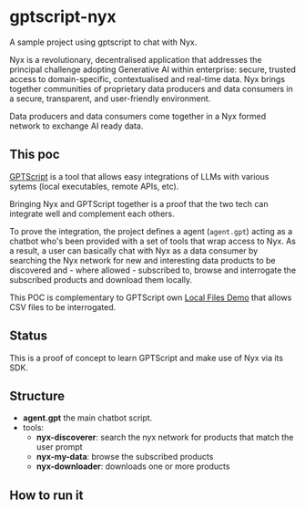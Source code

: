 # gptscript-nyx

A sample project using gptscript to chat with Nyx.

Nyx is a revolutionary, decentralised application that addresses the principal challenge adopting Generative AI within enterprise: secure, trusted access to domain-specific, contextualised and real-time data. Nyx brings together communities of proprietary data producers and data consumers in a secure, transparent, and user-friendly environment.

Data producers and data consumers come together in a Nyx formed network to exchange AI ready data.

## This poc

[GPTScript](https://github.com/gptscript-ai/gptscript) is a tool that allows easy integrations of LLMs with various sytems (local executables, remote APIs, etc).

Bringing Nyx and GPTScript together is a proof that the two tech can integrate well and complement each others.

To prove the integration, the project defines a agent (`agent.gpt`) acting as a chatbot who's been provided with a set of tools that wrap access to Nyx. As a result, a user can basically chat with Nyx as a data consumer by searching the Nyx network for new and interesting data products to be discovered and - where allowed - subscribed to, browse and interrogate the subscribed products and download them locally. 

This POC is complementary to GPTScript own [Local Files Demo](https://github.com/gptscript-ai/local-files-demo) that allows CSV files to be interrogated.

## Status

This is a proof of concept to learn GPTScript and make use of Nyx via its SDK.

## Structure

- **agent.gpt** the main chatbot script. 
- tools:
    - **nyx-discoverer**: search the nyx network for products that match the user prompt
    - **nyx-my-data**: browse the subscribed products
    - **nyx-downloader**: downloads one or more products

## How to run it


    